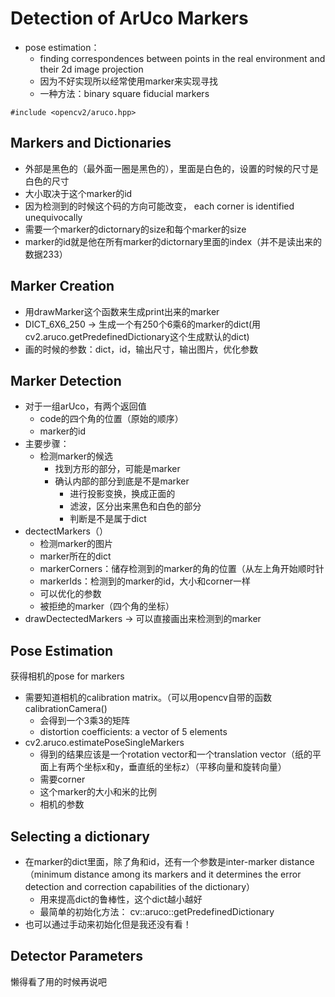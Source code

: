 # Detection of ArUco Markers
* pose estimation：
	* finding correspondences between points in the real environment and their 2d image projection
	* 因为不好实现所以经常使用marker来实现寻找
	* 一种方法：binary square fiducial markers
```
#include <opencv2/aruco.hpp>
```

## Markers and Dictionaries
* 外部是黑色的（最外面一圈是黑色的），里面是白色的，设置的时候的尺寸是白色的尺寸
* 大小取决于这个marker的id
* 因为检测到的时候这个码的方向可能改变， each corner is identified unequivocally
* 需要一个marker的dictornary的size和每个marker的size
* marker的id就是他在所有marker的dictornary里面的index（并不是读出来的数据233）

## Marker Creation
* 用drawMarker这个函数来生成print出来的marker
* DICT_6X6_250 -> 生成一个有250个6乘6的marker的dict(用cv2.aruco.getPredefinedDictionary这个生成默认的dict)
* 画的时候的参数：dict，id，输出尺寸，输出图片，优化参数

## Marker Detection
* 对于一组arUco，有两个返回值
	* code的四个角的位置（原始的顺序）
	* marker的id
* 主要步骤：
	* 检测marker的候选
		* 找到方形的部分，可能是marker
		* 确认内部的部分到底是不是marker
			* 进行投影变换，换成正面的
			* 滤波，区分出来黑色和白色的部分
			* 判断是不是属于dict
* dectectMarkers（）
	* 检测marker的图片
	* marker所在的dict
	* markerCorners：储存检测到的marker的角的位置（从左上角开始顺时针
	* markerIds：检测到的marker的id，大小和corner一样
	* 可以优化的参数
	* 被拒绝的marker（四个角的坐标）
* drawDectectedMarkers -> 可以直接画出来检测到的marker

## Pose Estimation
获得相机的pose for markers
* 需要知道相机的calibration matrix。（可以用opencv自带的函数calibrationCamera()
	* 会得到一个3乘3的矩阵
	* distortion coefficients: a vector of 5 elements
* cv2.aruco.estimatePoseSingleMarkers
	* 得到的结果应该是一个rotation vector和一个translation vector（纸的平面上有两个坐标x和y，垂直纸的坐标z）（平移向量和旋转向量）
	* 需要corner
	* 这个marker的大小和米的比例
	* 相机的参数

## Selecting a dictionary
* 在marker的dict里面，除了角和id，还有一个参数是inter-marker distance（minimum distance among its markers and it determines the error detection and correction capabilities of the dictionary）
	* 用来提高dict的鲁棒性，这个dict越小越好
	* 最简单的初始化方法： cv::aruco::getPredefinedDictionary
* 也可以通过手动来初始化但是我还没有看！

## Detector Parameters
懒得看了用的时候再说吧
